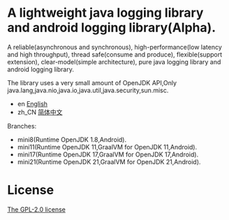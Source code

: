 # A lightweight java logging library and android logging library(Alpha).

A reliable(asynchronous and synchronous), high-performance(low latency and high throughput), thread safe(consume and produce), flexible(support extension), clear-model(simple architecture), pure java logging library and android logging library.

The library uses a very small amount of OpenJDK API,Only java.lang,java.nio,java.io,java.util,java.security,sun.misc.

- en [English](README_en.md)
- zh_CN [简体中文](README_cn.md)

Branches:

- mini8(Runtime OpenJDK 1.8,Android).
- mini11(Runtime OpenJDK 11,GraalVM for OpenJDK 11,Android).
- mini17(Runtime OpenJDK 17,GraalVM for OpenJDK 17,Android).
- mini21(Runtime OpenJDK 21,GraalVM for OpenJDK 21,Android).

# License

[The GPL-2.0 license](LICENSE.txt)
